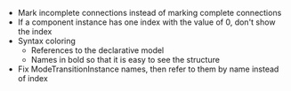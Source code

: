 * Mark incomplete connections instead of marking complete connections
* If a component instance has one index with the value of 0, don't show the index
* Syntax coloring
	* References to the declarative model
	* Names in bold so that it is easy to see the structure
* Fix ModeTransitionInstance names, then refer to them by name instead of index